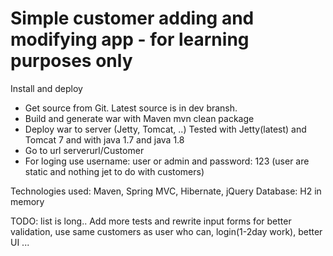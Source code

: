 # Simple customer adding and modifying app - for learning purposes only

Install and deploy
*   Get source from Git. Latest source is in dev bransh.
*   Build and generate war with Maven
		mvn clean package
*	Deploy war to server (Jetty, Tomcat, ..)
	Tested with Jetty(latest) and Tomcat 7 and with java 1.7 and java 1.8
* Go to url serverurl/Customer
* For loging use username: user or admin and password: 123 (user are static and nothing jet to do with customers)

Technologies used: Maven, Spring MVC, Hibernate, jQuery
Database: H2 in memory

TODO: list is long..
Add more tests and rewrite input forms for better validation, use same customers as user who can, login(1-2day work), better UI ...
